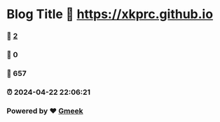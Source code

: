 # Blog Title :link: https://xkprc.github.io 
### :page_facing_up: [2](https://xkprc.github.io/tag.html) 
### :speech_balloon: 0 
### :hibiscus: 657 
### :alarm_clock: 2024-04-22 22:06:21 
### Powered by :heart: [Gmeek](https://github.com/Meekdai/Gmeek)
